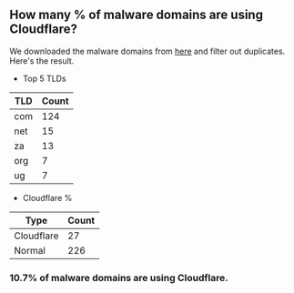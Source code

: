 ## How many % of malware domains are using Cloudflare?


We downloaded the malware domains from [here](https://urlhaus.abuse.ch) and filter out duplicates.
Here's the result.


[//]: # (start replacement)


- Top 5 TLDs

| TLD | Count |
| --- | --- |
| com | 124 |
| net | 15 |
| za | 13 |
| org | 7 |
| ug | 7 |


- Cloudflare %

| Type | Count |
| --- | --- |
| Cloudflare | 27 |
| Normal | 226 |


### 10.7% of malware domains are using Cloudflare.